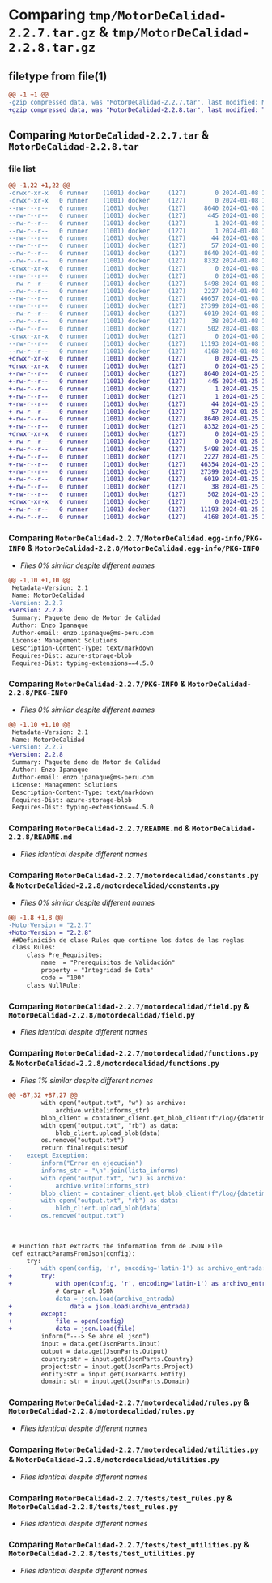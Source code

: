 # Comparing `tmp/MotorDeCalidad-2.2.7.tar.gz` & `tmp/MotorDeCalidad-2.2.8.tar.gz`

## filetype from file(1)

```diff
@@ -1 +1 @@
-gzip compressed data, was "MotorDeCalidad-2.2.7.tar", last modified: Mon Jan  8 19:18:28 2024, max compression
+gzip compressed data, was "MotorDeCalidad-2.2.8.tar", last modified: Thu Jan 25 14:15:43 2024, max compression
```

## Comparing `MotorDeCalidad-2.2.7.tar` & `MotorDeCalidad-2.2.8.tar`

### file list

```diff
@@ -1,22 +1,22 @@
-drwxr-xr-x   0 runner    (1001) docker     (127)        0 2024-01-08 19:18:28.445862 MotorDeCalidad-2.2.7/
-drwxr-xr-x   0 runner    (1001) docker     (127)        0 2024-01-08 19:18:28.445862 MotorDeCalidad-2.2.7/MotorDeCalidad.egg-info/
--rw-r--r--   0 runner    (1001) docker     (127)     8640 2024-01-08 19:18:28.000000 MotorDeCalidad-2.2.7/MotorDeCalidad.egg-info/PKG-INFO
--rw-r--r--   0 runner    (1001) docker     (127)      445 2024-01-08 19:18:28.000000 MotorDeCalidad-2.2.7/MotorDeCalidad.egg-info/SOURCES.txt
--rw-r--r--   0 runner    (1001) docker     (127)        1 2024-01-08 19:18:28.000000 MotorDeCalidad-2.2.7/MotorDeCalidad.egg-info/dependency_links.txt
--rw-r--r--   0 runner    (1001) docker     (127)        1 2024-01-08 19:18:28.000000 MotorDeCalidad-2.2.7/MotorDeCalidad.egg-info/not-zip-safe
--rw-r--r--   0 runner    (1001) docker     (127)       44 2024-01-08 19:18:28.000000 MotorDeCalidad-2.2.7/MotorDeCalidad.egg-info/requires.txt
--rw-r--r--   0 runner    (1001) docker     (127)       57 2024-01-08 19:18:28.000000 MotorDeCalidad-2.2.7/MotorDeCalidad.egg-info/top_level.txt
--rw-r--r--   0 runner    (1001) docker     (127)     8640 2024-01-08 19:18:28.445862 MotorDeCalidad-2.2.7/PKG-INFO
--rw-r--r--   0 runner    (1001) docker     (127)     8332 2024-01-08 19:18:11.000000 MotorDeCalidad-2.2.7/README.md
-drwxr-xr-x   0 runner    (1001) docker     (127)        0 2024-01-08 19:18:28.445862 MotorDeCalidad-2.2.7/motordecalidad/
--rw-r--r--   0 runner    (1001) docker     (127)        0 2024-01-08 19:18:11.000000 MotorDeCalidad-2.2.7/motordecalidad/_init_.py
--rw-r--r--   0 runner    (1001) docker     (127)     5498 2024-01-08 19:18:11.000000 MotorDeCalidad-2.2.7/motordecalidad/constants.py
--rw-r--r--   0 runner    (1001) docker     (127)     2227 2024-01-08 19:18:11.000000 MotorDeCalidad-2.2.7/motordecalidad/field.py
--rw-r--r--   0 runner    (1001) docker     (127)    46657 2024-01-08 19:18:11.000000 MotorDeCalidad-2.2.7/motordecalidad/functions.py
--rw-r--r--   0 runner    (1001) docker     (127)    27399 2024-01-08 19:18:11.000000 MotorDeCalidad-2.2.7/motordecalidad/rules.py
--rw-r--r--   0 runner    (1001) docker     (127)     6019 2024-01-08 19:18:11.000000 MotorDeCalidad-2.2.7/motordecalidad/utilities.py
--rw-r--r--   0 runner    (1001) docker     (127)       38 2024-01-08 19:18:28.445862 MotorDeCalidad-2.2.7/setup.cfg
--rw-r--r--   0 runner    (1001) docker     (127)      502 2024-01-08 19:18:11.000000 MotorDeCalidad-2.2.7/setup.py
-drwxr-xr-x   0 runner    (1001) docker     (127)        0 2024-01-08 19:18:28.445862 MotorDeCalidad-2.2.7/tests/
--rw-r--r--   0 runner    (1001) docker     (127)    11193 2024-01-08 19:18:11.000000 MotorDeCalidad-2.2.7/tests/test_rules.py
--rw-r--r--   0 runner    (1001) docker     (127)     4168 2024-01-08 19:18:11.000000 MotorDeCalidad-2.2.7/tests/test_utilities.py
+drwxr-xr-x   0 runner    (1001) docker     (127)        0 2024-01-25 14:15:43.204079 MotorDeCalidad-2.2.8/
+drwxr-xr-x   0 runner    (1001) docker     (127)        0 2024-01-25 14:15:43.204079 MotorDeCalidad-2.2.8/MotorDeCalidad.egg-info/
+-rw-r--r--   0 runner    (1001) docker     (127)     8640 2024-01-25 14:15:43.000000 MotorDeCalidad-2.2.8/MotorDeCalidad.egg-info/PKG-INFO
+-rw-r--r--   0 runner    (1001) docker     (127)      445 2024-01-25 14:15:43.000000 MotorDeCalidad-2.2.8/MotorDeCalidad.egg-info/SOURCES.txt
+-rw-r--r--   0 runner    (1001) docker     (127)        1 2024-01-25 14:15:43.000000 MotorDeCalidad-2.2.8/MotorDeCalidad.egg-info/dependency_links.txt
+-rw-r--r--   0 runner    (1001) docker     (127)        1 2024-01-25 14:15:42.000000 MotorDeCalidad-2.2.8/MotorDeCalidad.egg-info/not-zip-safe
+-rw-r--r--   0 runner    (1001) docker     (127)       44 2024-01-25 14:15:43.000000 MotorDeCalidad-2.2.8/MotorDeCalidad.egg-info/requires.txt
+-rw-r--r--   0 runner    (1001) docker     (127)       57 2024-01-25 14:15:43.000000 MotorDeCalidad-2.2.8/MotorDeCalidad.egg-info/top_level.txt
+-rw-r--r--   0 runner    (1001) docker     (127)     8640 2024-01-25 14:15:43.204079 MotorDeCalidad-2.2.8/PKG-INFO
+-rw-r--r--   0 runner    (1001) docker     (127)     8332 2024-01-25 14:15:18.000000 MotorDeCalidad-2.2.8/README.md
+drwxr-xr-x   0 runner    (1001) docker     (127)        0 2024-01-25 14:15:43.200079 MotorDeCalidad-2.2.8/motordecalidad/
+-rw-r--r--   0 runner    (1001) docker     (127)        0 2024-01-25 14:15:18.000000 MotorDeCalidad-2.2.8/motordecalidad/_init_.py
+-rw-r--r--   0 runner    (1001) docker     (127)     5498 2024-01-25 14:15:18.000000 MotorDeCalidad-2.2.8/motordecalidad/constants.py
+-rw-r--r--   0 runner    (1001) docker     (127)     2227 2024-01-25 14:15:18.000000 MotorDeCalidad-2.2.8/motordecalidad/field.py
+-rw-r--r--   0 runner    (1001) docker     (127)    46354 2024-01-25 14:15:18.000000 MotorDeCalidad-2.2.8/motordecalidad/functions.py
+-rw-r--r--   0 runner    (1001) docker     (127)    27399 2024-01-25 14:15:18.000000 MotorDeCalidad-2.2.8/motordecalidad/rules.py
+-rw-r--r--   0 runner    (1001) docker     (127)     6019 2024-01-25 14:15:18.000000 MotorDeCalidad-2.2.8/motordecalidad/utilities.py
+-rw-r--r--   0 runner    (1001) docker     (127)       38 2024-01-25 14:15:43.204079 MotorDeCalidad-2.2.8/setup.cfg
+-rw-r--r--   0 runner    (1001) docker     (127)      502 2024-01-25 14:15:18.000000 MotorDeCalidad-2.2.8/setup.py
+drwxr-xr-x   0 runner    (1001) docker     (127)        0 2024-01-25 14:15:43.200079 MotorDeCalidad-2.2.8/tests/
+-rw-r--r--   0 runner    (1001) docker     (127)    11193 2024-01-25 14:15:18.000000 MotorDeCalidad-2.2.8/tests/test_rules.py
+-rw-r--r--   0 runner    (1001) docker     (127)     4168 2024-01-25 14:15:18.000000 MotorDeCalidad-2.2.8/tests/test_utilities.py
```

### Comparing `MotorDeCalidad-2.2.7/MotorDeCalidad.egg-info/PKG-INFO` & `MotorDeCalidad-2.2.8/MotorDeCalidad.egg-info/PKG-INFO`

 * *Files 0% similar despite different names*

```diff
@@ -1,10 +1,10 @@
 Metadata-Version: 2.1
 Name: MotorDeCalidad
-Version: 2.2.7
+Version: 2.2.8
 Summary: Paquete demo de Motor de Calidad
 Author: Enzo Ipanaque
 Author-email: enzo.ipanaque@ms-peru.com
 License: Management Solutions
 Description-Content-Type: text/markdown
 Requires-Dist: azure-storage-blob
 Requires-Dist: typing-extensions==4.5.0
```

### Comparing `MotorDeCalidad-2.2.7/PKG-INFO` & `MotorDeCalidad-2.2.8/PKG-INFO`

 * *Files 0% similar despite different names*

```diff
@@ -1,10 +1,10 @@
 Metadata-Version: 2.1
 Name: MotorDeCalidad
-Version: 2.2.7
+Version: 2.2.8
 Summary: Paquete demo de Motor de Calidad
 Author: Enzo Ipanaque
 Author-email: enzo.ipanaque@ms-peru.com
 License: Management Solutions
 Description-Content-Type: text/markdown
 Requires-Dist: azure-storage-blob
 Requires-Dist: typing-extensions==4.5.0
```

### Comparing `MotorDeCalidad-2.2.7/README.md` & `MotorDeCalidad-2.2.8/README.md`

 * *Files identical despite different names*

### Comparing `MotorDeCalidad-2.2.7/motordecalidad/constants.py` & `MotorDeCalidad-2.2.8/motordecalidad/constants.py`

 * *Files 0% similar despite different names*

```diff
@@ -1,8 +1,8 @@
-MotorVersion = "2.2.7"
+MotorVersion = "2.2.8"
 ##Definición de clase Rules que contiene los datos de las reglas
 class Rules:
     class Pre_Requisites:
         name  = "Prerequisitos de Validación"
         property = "Integridad de Data"
         code = "100"
     class NullRule:
```

### Comparing `MotorDeCalidad-2.2.7/motordecalidad/field.py` & `MotorDeCalidad-2.2.8/motordecalidad/field.py`

 * *Files identical despite different names*

### Comparing `MotorDeCalidad-2.2.7/motordecalidad/functions.py` & `MotorDeCalidad-2.2.8/motordecalidad/functions.py`

 * *Files 1% similar despite different names*

```diff
@@ -87,32 +87,27 @@
         with open("output.txt", "w") as archivo:
             archivo.write(informs_str)
         blob_client = container_client.get_blob_client(f"/log/{datetime.now()}/otput.txt")
         with open("output.txt", "rb") as data:
             blob_client.upload_blob(data)
         os.remove("output.txt")
         return finalrequisitesDf
-    except Exception:
-        inform("Error en ejecución")
-        informs_str = "\n".join(lista_informs)
-        with open("output.txt", "w") as archivo:
-            archivo.write(informs_str)
-        blob_client = container_client.get_blob_client(f"/log/{datetime.now()}/otput.txt")
-        with open("output.txt", "rb") as data:
-            blob_client.upload_blob(data)
-        os.remove("output.txt")
 
 
 
 # Function that extracts the information from de JSON File
 def extractParamsFromJson(config):
     try:
-        with open(config, 'r', encoding='latin-1') as archivo_entrada:
+        try:
+            with open(config, 'r', encoding='latin-1') as archivo_entrada:
             # Cargar el JSON
-            data = json.load(archivo_entrada)
+                data = json.load(archivo_entrada)
+        except:
+            file = open(config)
+            data = json.load(file)
         inform("---> Se abre el json")
         input = data.get(JsonParts.Input)
         output = data.get(JsonParts.Output)
         country:str = input.get(JsonParts.Country)
         project:str = input.get(JsonParts.Project)
         entity:str = input.get(JsonParts.Entity)
         domain: str = input.get(JsonParts.Domain)
```

### Comparing `MotorDeCalidad-2.2.7/motordecalidad/rules.py` & `MotorDeCalidad-2.2.8/motordecalidad/rules.py`

 * *Files identical despite different names*

### Comparing `MotorDeCalidad-2.2.7/motordecalidad/utilities.py` & `MotorDeCalidad-2.2.8/motordecalidad/utilities.py`

 * *Files identical despite different names*

### Comparing `MotorDeCalidad-2.2.7/tests/test_rules.py` & `MotorDeCalidad-2.2.8/tests/test_rules.py`

 * *Files identical despite different names*

### Comparing `MotorDeCalidad-2.2.7/tests/test_utilities.py` & `MotorDeCalidad-2.2.8/tests/test_utilities.py`

 * *Files identical despite different names*

